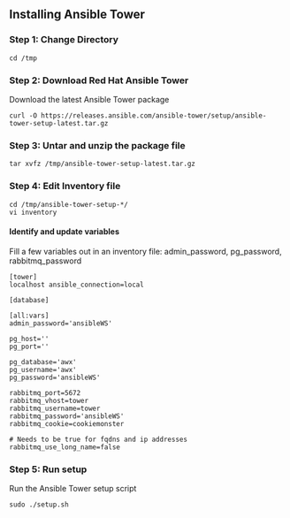 ## Installing Ansible Tower

### Step 1: Change Directory
```
cd /tmp
```

### Step 2: Download Red Hat Ansible Tower
Download the latest Ansible Tower package
```
curl -O https://releases.ansible.com/ansible-tower/setup/ansible-tower-setup-latest.tar.gz
```

### Step 3: Untar and unzip the package file
```
tar xvfz /tmp/ansible-tower-setup-latest.tar.gz
```

### Step 4: Edit Inventory file
```
cd /tmp/ansible-tower-setup-*/
vi inventory
```
#### Identify and update variables
Fill a few variables out in an inventory file: admin_password, pg_password, rabbitmq_password
```
[tower]
localhost ansible_connection=local

[database]

[all:vars]
admin_password='ansibleWS'

pg_host=''
pg_port=''

pg_database='awx'
pg_username='awx'
pg_password='ansibleWS'

rabbitmq_port=5672
rabbitmq_vhost=tower
rabbitmq_username=tower
rabbitmq_password='ansibleWS'
rabbitmq_cookie=cookiemonster

# Needs to be true for fqdns and ip addresses
rabbitmq_use_long_name=false
```

### Step 5: Run setup
Run the Ansible Tower setup script
```
sudo ./setup.sh
```
